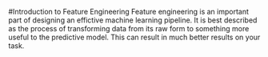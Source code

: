 #Introduction to Feature Engineering
Feature engineering is an important part of designing an effictive
machine learning pipeline. It is best described as the process of transforming 
data from its raw form to something more useful to the predictive model. This 
can result in much better results on your task. 
